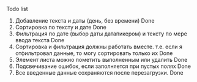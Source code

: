 Todo list

1. Добавление текста и даты (день, без времени) Done
2. Сортировка по тексту и дате Done
3. Фильтрация по дате (выбор даты датапикером) и тексту по мере ввода текста Done
4. Сортировка и фильтрация должны работать вместе. т.е. если я отфильтровал данные, то могу сортировать только их Done
5. Элемент листа можно пометить выполненным или удалить Done
6. Подсвечивание ошибок, если заполняется при пустых полях Done
7. Все введенные данные сохраняются после перезагрузки. Done
